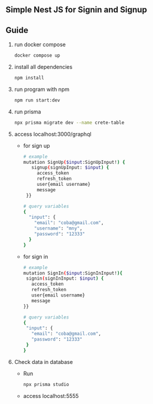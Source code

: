 ## Simple Nest JS for Signin and Signup

## Guide

1. run docker compose

   ```bash
   docker compose up
   ```

2. install all dependencies

   ```bash
   npm install
   ```

3. run program with npm

   ```bash
   npm run start:dev
   ```

4. run prisma

   ```bash
   npx prisma migrate dev --name crete-table
   ```

5. access localhost:3000/graphql

   - for sign up

     ```bash
     # example
     mutation SignUp($input:SignUpInput!) {
        signup(signUpInput: $input) {
          access_token
          refresh_token
          user{email username}
          message
      }}

     # query variables
     {
       "input": {
         "email": "coba@gmail.com",
         "username": "mny",
         "password": "12333"
       }
     }
     ```

   - for sign in

     ```bash
     # example
     mutation SignIn($input:SignInInput!){
      signin(signInInput: $input) {
        access_token
        refresh_token
        user{email username}
        message
     }}

     # query variables
     {
      "input": {
        "email": "coba@gmail.com",
        "password": "12333"
      }
     }
     ```

6. Check data in database

   - Run

     ```bash
     npx prisma studio
     ```

   - access localhost:5555
